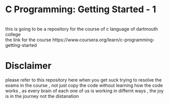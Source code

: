 <h1>C Programming: Getting Started - 1</h1> <br>
this is going to be a repository for the course of c language of dartmouth college <br>
the link for the course https://www.coursera.org/learn/c-programming-getting-started

<br>

<h1>Disclaimer</h1>
<p>please refer to this repository here when you get suck trying to resolve the exams in the course , not just copy the code without learning how the code works , as every brain of each one of us is working in differnt ways , the joy is in the journey not the distanation  </p
